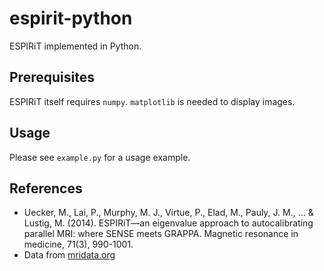 # espirit-python

ESPIRiT implemented in Python.

## Prerequisites

ESPIRiT itself requires ```numpy```. ```matplotlib``` is needed to display images.

## Usage

Please see ```example.py``` for a usage example.

## References

- Uecker, M., Lai, P., Murphy, M. J., Virtue, P., Elad, M., Pauly, J. M., ... & Lustig, M. (2014). ESPIRiT—an
  eigenvalue approach to autocalibrating parallel MRI: where SENSE meets GRAPPA. Magnetic resonance in medicine,
  71(3), 990-1001.
- Data from [mridata.org](mridata.org)
